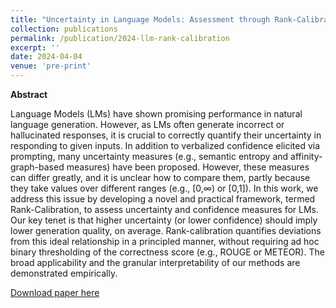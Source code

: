 ```yaml
---
title: "Uncertainty in Language Models: Assessment through Rank-Calibration"
collection: publications
permalink: /publication/2024-llm-rank-calibration
excerpt: ''
date: 2024-04-04
venue: 'pre-print'
---
```


**Abstract**

Language Models (LMs) have shown promising performance in natural language generation. However, as LMs often generate incorrect or hallucinated responses, it is crucial to correctly quantify their uncertainty in responding to given inputs. In addition to verbalized confidence elicited via prompting, many uncertainty measures (e.g., semantic entropy and affinity-graph-based measures) have been proposed. However, these measures can differ greatly, and it is unclear how to compare them, partly because they take values over different ranges (e.g., [0,∞) or [0,1]). In this work, we address this issue by developing a novel and practical framework, termed Rank-Calibration, to assess uncertainty and confidence measures for LMs. Our key tenet is that higher uncertainty (or lower confidence) should imply lower generation quality, on average. Rank-calibration quantifies deviations from this ideal relationship in a principled manner, without requiring ad hoc binary thresholding of the correctness score (e.g., ROUGE or METEOR). The broad applicability and the granular interpretability of our methods are demonstrated empirically. 


[Download paper here](https://arxiv.org/pdf/2404.03163.pdf)